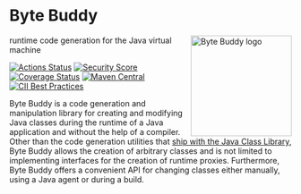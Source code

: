 Byte Buddy
==========

<a href="https://bytebuddy.net">
<img src="https://raw.githubusercontent.com/raphw/byte-buddy/gh-pages/images/logo-bg.png" alt="Byte Buddy logo" height="180px" align="right" />
</a>

runtime code generation for the Java virtual machine

[![Actions Status](https://github.com/raphw/byte-buddy/workflows/CI/badge.svg)](https://github.com/raphw/byte-buddy/actions)
[![Security Score](https://snyk-widget.herokuapp.com/badge/mvn/net.bytebuddy/byte-buddy/badge.svg)](https://snyk.io/test/github/raphw/byte-buddy)
[![Coverage Status](https://img.shields.io/coveralls/raphw/byte-buddy/master.svg)](https://coveralls.io/r/raphw/byte-buddy?branch=master)
[![Maven Central](https://maven-badges.herokuapp.com/maven-central/net.bytebuddy/byte-buddy-parent/badge.svg#)](https://maven-badges.herokuapp.com/maven-central/net.bytebuddy/byte-buddy-parent)
[![CII Best Practices](https://bestpractices.coreinfrastructure.org/projects/6251/badge)](https://bestpractices.coreinfrastructure.org/projects/6251)

Byte Buddy is a code generation and manipulation library for creating and modifying Java classes during the runtime of a
Java application and without the help of a compiler. Other than the code generation utilities
that [ship with the Java Class Library](https://docs.oracle.com/javase/8/docs/api/java/lang/reflect/Proxy.html), Byte
Buddy allows the creation of arbitrary classes and is not limited to implementing interfaces for the creation of runtime
proxies. Furthermore, Byte Buddy offers a convenient API for changing classes either manually, using a Java agent or
during a build.
